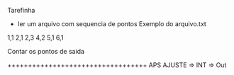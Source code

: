 
Tarefinha
+ ler um arquivo com sequencia de pontos 
Exemplo do arquivo.txt 

1,1
2,1
2,3
4,2
5,1
6,1

Contar os pontos de saida

++++++++++++++++++++++++++++++++++
APS AJUSTE 
=> INT
=> Out

